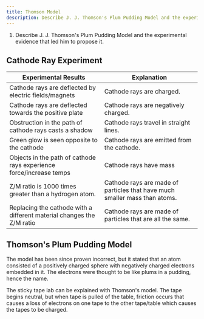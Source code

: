 ```yaml
---
title: Thomson Model
description: Describe J. J. Thomson's Plum Pudding Model and the experimental evidence that led him to propose it.
---
```


1. Describe J. J. Thomson's Plum Pudding Model and the experimental evidence that led him to propose it.

## Cathode Ray Experiment

| Experimental Results | Explanation |
|----------------------|-------------|
| Cathode rays are deflected by electric fields/magnets | Cathode rays are charged. |
| Cathode rays are deflected towards the positive plate | Cathode rays are negatively charged. |
|Obstruction in the path of cathode rays casts a shadow | Cathode rays travel in straight lines. |
| Green glow is seen opposite to the cathode | Cathode rays are emitted from the cathode. |
| Objects in the path of cathode rays experience force/increase temps | Cathode rays have mass |
| Z/M ratio is 1000 times greater than a hydrogen atom. | Cathode rays are made of particles that have much smaller mass than atoms. |
| Replacing the cathode with a different material changes the Z/M ratio | Cathode rays are made of particles that are all the same. |

## Thomson's Plum Pudding Model

The model has been since proven incorrect, but it stated that an atom consisted of a positively charged sphere with negatively charged electrons embedded in it. The electrons were thought to be like plums in a pudding, hence the name.

The sticky tape lab can be explained with Thomson's model. The tape begins neutral, but when tape is pulled of the table, friction occurs that causes a loss of electrons on one tape to the other tape/table which causes the tapes to be charged.


